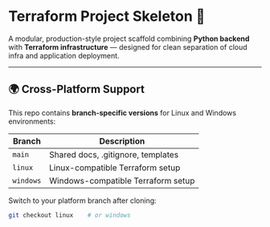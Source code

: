 # Terraform Project Skeleton 🧱

A modular, production-style project scaffold combining **Python backend** with **Terraform infrastructure** — designed for clean separation of cloud infra and application deployment.

---

## 🌍 Cross-Platform Support

This repo contains **branch-specific versions** for Linux and Windows environments:

| Branch   | Description                        |
|----------|------------------------------------|
| `main`   | Shared docs, .gitignore, templates |
| `linux`  | Linux-compatible Terraform setup   |
| `windows`| Windows-compatible Terraform setup |

Switch to your platform branch after cloning:
```bash
git checkout linux    # or windows
